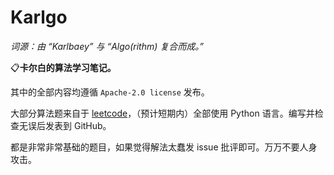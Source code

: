 # Karlgo
*词源：由 “Karlbaey” 与 “Algo(rithm) 复合而成。”*

📋**卡尔白的算法学习笔记。**

其中的全部内容均遵循 `Apache-2.0 license` 发布。

大部分算法题来自于 [leetcode](//leetcode.cn)，（预计短期内）全部使用 Python 语言。编写并检查无误后发表到 GitHub。

都是非常非常基础的题目，如果觉得解法太蠢发 issue 批评即可。万万不要人身攻击。
